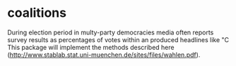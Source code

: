coalitions
==========

During election period in multy-party democracies media often reports survey results 
as percentages of votes within  an produced headlines like "C
This package will implement the methods described here (http://www.stablab.stat.uni-muenchen.de/sites/files/wahlen.pdf). 
